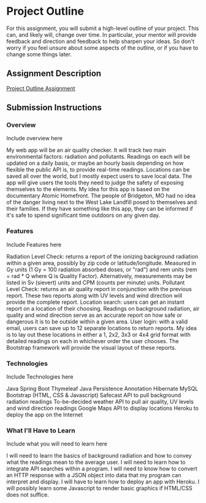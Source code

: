 # Project Outline
For this assignment, you will submit a high-level outline of your project. This can, and likely will, change over time. In particular, your mentor will provide feedback and direction and feedback to help sharpen your ideas. So don't worry if you feel unsure about some aspects of the outline, or if you have to change some things later.

## Assignment Description
[Project Outline Assignment](https://education.launchcode.org/liftoff/assignments/project-outline/)

## Submission Instructions

### Overview
Include overview here

My web app will be an air quality checker. It will track two main environmental factors: radiation and pollutants. Readings on each will be updated on a daily basis, or maybe an hourly basis depending on how flexible the public API is, to provide real-time readings. Locations can be saved all over the world, but I mostly expect users to save local data. The app will give users the tools they need to judge the safety of exposing themselves to the elements.
My idea for this app is based on the documentary Atomic Homefront. The people of Bridgeton, MO had no idea of the danger living next to the West Lake Landfill posed to themselves and their families. If they have something like this app, they can be informed if it's safe to spend significant time outdoors on any given day.

### Features
Include Features here

Radiation Level Check: returns a report of the ionizing background radiation within a given area, possibly by zip code or latitude/longitude. Measured in Gy units (1 Gy = 100 radiation absorbed doses, or "rad") and rem units (rem = rad * Q where Q is Quality Factor). Alternatively, measurements may be listed in Sv (sievert) units and CPM (counts per minute) units.
Pollutant Level Check: returns an air quality report in conjunction with the previous report. These two reports along with UV levels and wind direction will provide the complete report.
Location search: users can get an instant report on a location of their choosing. Readings on background radiation, air quality and wind direction serve as an accurate report on how safe or dangerous it is to be outside within a given area.
User login: with a valid email, users can save up to 12 separate locations to return reports. My idea is to lay out these locations in either a 1, 2x2, 3x3 or 4x4 grid format with detailed readings on each in whichever order the user chooses. The Bootstrap framework will provide the visual layout of these reports.

### Technologies
Include Technologies here

Java
Spring Boot
Thymeleaf
Java Persistence Annotation
Hibernate
MySQL
Bootstrap (HTML, CSS & Javascript)
Safecast API to pull background radiation readings
To-be-decided weather API to pull air quality, UV levels and wind direction readings
Google Maps API to display locations
Heroku to deploy the app on the Internet

### What I'll Have to Learn
Include what you will need to learn here

I will need to learn the basics of background radiation and how to convey what the readings mean to the average user.
I will need to learn how to integrate API searches within a program.
I will need to know how to convert an HTTP response with a JSON object into data that my program can interpret and display.
I will have to learn how to deploy an app with Heroku.
I will possibly learn some Javascript to render basic graphics if HTML/CSS does not suffice.